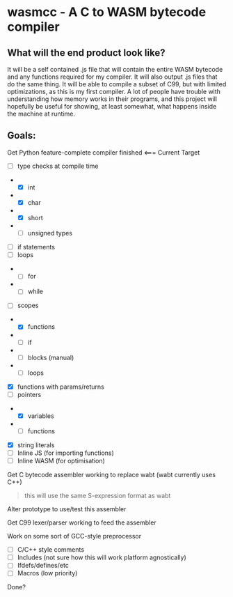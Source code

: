 # wasmcc - A C to WASM bytecode compiler

## What will the end product look like?
It will be a self contained .js file that will contain the entire WASM bytecode and any functions required for my compiler. It will also output .js files that do the same thing. It will be able to compile a subset of C99, but with limited optimizations, as this is my first compiler. A lot of people have trouble with understanding how memory works in their programs, and this project will hopefully be useful for showing, at least somewhat, what happens inside the machine at runtime.

## Goals:

Get Python feature-complete compiler finished <=== Current Target
* [ ] type checks at compile time
* * [x] int
* * [x] char
* * [x] short
* * [ ] unsigned types
* [ ] if statements
* [ ] loops
* * [ ] for
* * [ ] while
* [ ] scopes
* * [x] functions
* * [ ] if
* * [ ] blocks (manual)
* * [ ] loops
* [x] functions with params/returns
* [ ] pointers
* * [x] variables
* * [ ] functions
* [x] string literals
* [ ] Inline JS (for importing functions)
* [ ] Inline WASM (for optimisation)

Get C bytecode assembler working to replace wabt (wabt currently uses C++)
>this will use the same S-expression format as wabt

Alter prototype to use/test this assembler

Get C99 lexer/parser working to feed the assembler

Work on some sort of GCC-style preprocessor
* [ ] C/C++ style comments
* [ ] Includes (not sure how this will work platform agnostically)
* [ ] Ifdefs/defines/etc
* [ ] Macros (low priority)

Done?